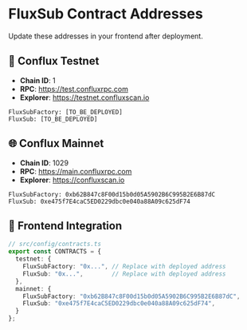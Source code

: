 # FluxSub Contract Addresses

Update these addresses in your frontend after deployment.

## 🧪 Conflux Testnet
- **Chain ID**: 1
- **RPC**: https://test.confluxrpc.com
- **Explorer**: https://testnet.confluxscan.io

```
FluxSubFactory: [TO_BE_DEPLOYED]
FluxSub: [TO_BE_DEPLOYED]
```

## 🌐 Conflux Mainnet
- **Chain ID**: 1029
- **RPC**: https://main.confluxrpc.com
- **Explorer**: https://confluxscan.io

```
FluxSubFactory: 0xb62B847c8F00d15b0d05A5902B6C995B2E6B87dC
FluxSub: 0xe475f7E4caC5ED0229dbc0e040a88A09c625dF74
```

## 🔧 Frontend Integration

```typescript
// src/config/contracts.ts
export const CONTRACTS = {
  testnet: {
    FluxSubFactory: "0x...", // Replace with deployed address
    FluxSub: "0x...",        // Replace with deployed address
  },
  mainnet: {
    FluxSubFactory: "0xb62B847c8F00d15b0d05A5902B6C995B2E6B87dC",
    FluxSub: "0xe475f7E4caC5ED0229dbc0e040a88A09c625dF74",
  }
};
```
